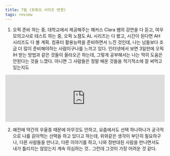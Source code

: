 ```yaml
---
title: 7월 (유튜브 사이즈 변경)
tags: review
---
```

1. 오픽 준비 하는 중, 대학교에서 제공해주는 해커스 Clara 쌤의 강연을 다 듣고, 여우 모의고사로 테스트 하는 중, 오픽 노잼도 AL 시리즈는 다 봤고, 시간이 된다면 AH 시리즈도 다 볼 계획. 컴퓨터 활용능력을 준비하면서 느낀 것인데, 나는 남들보다 조금 더 많이 준비해야하는 사람이구나를 느끼고 있다. 인터넷에서 보면 3일만에 오픽 IH 받는 방법과 같은 것들이 올라오곤 하는데, 그렇게 공부해서는 나는 딱히 도움은 안된다는 것을 느꼈다. <bold>아니면 그 사람들은 정말 배운 것들을 적기적소에 잘 써먹고 있는지도 </bold>

<iframe width="100%" height=auto src="https://www.youtube.com/embed/2Xa2fPTQaoA" title="YouTube video player" frameborder="0" allow="accelerometer; autoplay; clipboard-write; encrypted-media; gyroscope; picture-in-picture" allowfullscreen></iframe>

2. 예전에 약간의 우울증 때문에 아무것도 안하고, 요즘에서도 선택 하나하나가 궁극적으로 나를 갉아먹는 선택을 하고 있다고 하는데, 위와같은 생각이 부단히 필요하구나, 다른 사람들을 만나고, 다른 이야기를 하고, 나와 정반대된 사람을 만나면서도 내가 틀리지는 않았는지 계속 의심하는 것.. 그런데 그것이 가장 어려운 것 같다.